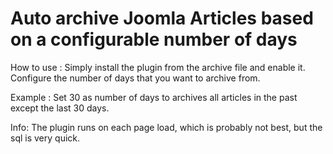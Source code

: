 Auto archive Joomla Articles based on a configurable number of days
==========

How to use :
Simply install the plugin from the archive file and enable it.
Configure the number of days that you want to archive from.

Example :
Set 30 as number of days to archives all articles in the past except the last 30 days.

Info:
The plugin runs on each page load, which is probably not best, but the sql is very quick.
